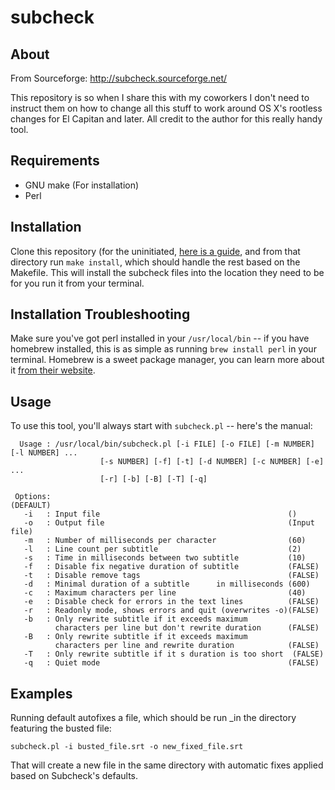 # subcheck

## About

From Sourceforge: http://subcheck.sourceforge.net/

This repository is so when I share this with my coworkers I don't need to instruct them on how to change all this stuff to work around OS X's rootless changes for El Capitan and later. All credit to the author for this really handy tool.

## Requirements

- GNU make (For installation)
- Perl

## Installation

Clone this repository (for the uninitiated, [here is a guide](https://help.github.com/articles/cloning-a-repository/), and from that directory run `make install`, which should handle the rest based on the Makefile. This will install the subcheck files into the location they need to be for you run it from your terminal.

## Installation Troubleshooting

Make sure you've got perl installed in your `/usr/local/bin` -- if you have homebrew installed, this is as simple as running `brew install perl` in your terminal. Homebrew is a sweet package manager, you can learn more about it [from their website](https://brew.sh/).

## Usage

To use this tool, you'll always start with `subcheck.pl` -- here's the manual:

```
  Usage : /usr/local/bin/subcheck.pl [-i FILE] [-o FILE] [-m NUMBER] [-l NUMBER] ...
                    [-s NUMBER] [-f] [-t] [-d NUMBER] [-c NUMBER] [-e] ...
                    [-r] [-b] [-B] [-T] [-q]

 Options:                                                     (DEFAULT)
   -i   : Input file                                          ()
   -o   : Output file                                         (Input file)
   -m   : Number of milliseconds per character                (60)
   -l   : Line count per subtitle                             (2)
   -s   : Time in milliseconds between two subtitle           (10)
   -f   : Disable fix negative duration of subtitle           (FALSE)
   -t   : Disable remove tags                                 (FALSE)
   -d   : Minimal duration of a subtitle      in milliseconds (600)
   -c   : Maximum characters per line                         (40)
   -e   : Disable check for errors in the text lines          (FALSE)
   -r   : Readonly mode, shows errors and quit (overwrites -o)(FALSE)
   -b   : Only rewrite subtitle if it exceeds maximum
          characters per line but don't rewrite duration      (FALSE)
   -B   : Only rewrite subtitle if it exceeds maximum
          characters per line and rewrite duration            (FALSE)
   -T   : Only rewrite subtitle if it s duration is too short  (FALSE)
   -q   : Quiet mode                                          (FALSE)
```

## Examples

Running default autofixes a file, which should be run _in the directory featuring the busted file:

```
subcheck.pl -i busted_file.srt -o new_fixed_file.srt
```

That will create a new file in the same directory with automatic fixes applied based on Subcheck's defaults.
